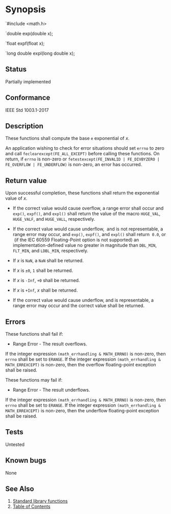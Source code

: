 # Synopsis

`#include <math.h>

`double exp(double x);

`float expf(float x);

`long double expl(long double x);

## Status

Partially implemented

## Conformance

IEEE Std 1003.1-2017

## Description

These functions shall compute the base `e` exponential of _x_.

An application wishing to check for error situations should set `errno` to zero and call
`feclearexcept(FE_ALL_EXCEPT)` before calling these functions. On return, if `errno` is non-zero or
`fetestexcept(FE_INVALID | FE_DIVBYZERO | FE_OVERFLOW | FE_UNDERFLOW)` is non-zero, an error has occurred.

## Return value

Upon successful completion, these functions shall return the exponential value of _x_.

* If the correct value would cause overflow, a range error shall occur and `exp()`, `expf()`, and `expl()` shall return
the value of the macro `HUGE_VAL`, `HUGE_VALF`, and `HUGE_VALL`, respectively.

* If the correct value would cause underflow,    and is not representable,  a range error may occur, and `exp()`,
`expf()`, and `expl()` shall return    `0.0`, or   (if the IEC 60559 Floating-Point option is not supported) an
implementation-defined value no greater in magnitude than `DBL_MIN`, `FLT_MIN`, and `LDBL_MIN`, respectively.

* If _x_ is `NaN`, a `NaN` shall be returned.
* If _x_ is `±0`, `1` shall be returned.
* If _x_ is `-Inf`, `+0` shall be returned.
* If _x_ is `+Inf`, _x_ shall be returned.
* If the correct value would cause underflow, and is representable, a range error may occur and the correct value shall
be returned.

## Errors

These functions shall fail if:

* Range Error - The result overflows.

 If the integer expression `(math_errhandling & MATH_ERRNO)` is non-zero, then `errno` shall be set to `ERANGE`. If
the integer expression `(math_errhandling & MATH_ERREXCEPT)` is non-zero, then the overflow floating-point exception
shall be raised.

These functions may fail if:

* Range Error - The result underflows.

 If the integer expression `(math_errhandling & MATH_ERRNO)` is non-zero, then `errno` shall be set to `ERANGE`. If
the integer expression `(math_errhandling & MATH_ERREXCEPT)` is non-zero, then the underflow floating-point exception
shall be raised.

## Tests

Untested

## Known bugs

None

## See Also

1. [Standard library functions](../README.md)
2. [Table of Contents](../../../README.md)
